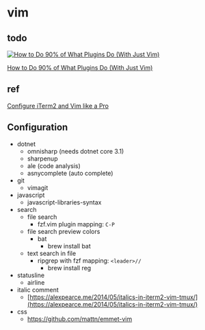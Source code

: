 # vim

## todo

[![How to Do 90% of What Plugins Do (With Just Vim)](https://img.youtube.com/vi/XA2WjJbmmoM/0.jpg)](https://youtu.be/XA2WjJbmmoM)

[How to Do 90% of What Plugins Do (With Just Vim)](https://youtu.be/XA2WjJbmmoM)

## ref

[Configure iTerm2 and Vim like a Pro](https://medium.com/@jeantimex/how-to-configure-iterm2-and-vim-like-a-pro-on-macos-e303d25d5b5c)

## Configuration
- dotnet
  - omnisharp (needs dotnet core 3.1)
  - sharpenup
  - ale (code analysis)
  - asnycomplete (auto complete)
- git
  - vimagit
- javascript
  - javascript-libraries-syntax
- search
  - file search
    - fzf.vim plugin mapping: `C-P`
  - file search preview colors
    - bat
      - brew install bat
  - text search in file
    - ripgrep with fzf mapping: `<leader>//`
      - brew install reg
- statusline
  - airline
- italic comment
  - [https://alexpearce.me/2014/05/italics-in-iterm2-vim-tmux/](https://alexpearce.me/2014/05/italics-in-iterm2-vim-tmux/)
- css
  - https://github.com/mattn/emmet-vim
